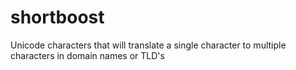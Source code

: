 # shortboost
Unicode characters that will translate a single character to multiple characters in domain names or TLD's

